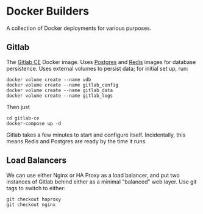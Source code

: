 # Docker Builders

A collection of Docker deployments for various purposes.

## Gitlab

The [Gitlab CE][gitlab_ce] Docker image. Uses [Postgres][]
and [Redis][] images for database persistence. Uses external volumes
to persist data; for initial set up, run:

    docker volume create --name vdb
    docker volume create --name gitlab_config
    docker volume create --name gitlab_data
    docker volume create --name gitlab_logs

Then just

    cd gitlab-ce
    docker-compose up -d

Gitlab takes a few minutes to start and configure
itself. Incidentally, this means Redis and Postgres are ready by the
time it runs.

## Load Balancers

We can use either Nginx or HA Proxy as a load balancer, and put two
instances of Gitlab behind either as a minimal "balanced" web
layer. Use git tags to switch to either:

    git checkout haproxy
    git checkout nginx

[gitlab_ce]: https://hub.docker.com/r/gitlab/gitlab-ce/
[Postgres]: https://hub.docker.com/_/postgres/
[Redis]: https://hub.docker.com/_/redis/
